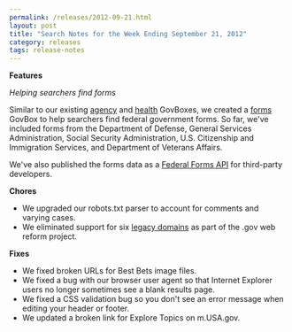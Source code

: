 ```yaml
---
permalink: /releases/2012-09-21.html
layout: post
title: "Search Notes for the Week Ending September 21, 2012"
category: releases
tags: release-notes
---
```

<p><strong>Features</strong></p>
<p><em>Helping searchers find forms</em></p>
<p>Similar to our existing <a href="http://search.usa.gov/search?query=census+bureau&amp;affiliate=usagov">agency</a> and <a href="http://search.usa.gov/search?affiliate=usagov&amp;query=diabetes">health</a> GovBoxes, we created a <a href="http://search.usa.gov/search?affiliate=usagov&amp;query=i9+form">forms</a> GovBox to help searchers find federal government forms. So far, we've included forms from the Department of Defense, General Services Administration, Social Security Administration, U.S. Citizenship and Immigration Services, and Department of Veterans Affairs.</p>
<p>We've also published the forms data as a <a href="http://www.usa.gov/About/developer-resources/forms.shtml">Federal Forms API</a> for third-party developers.</p>
<p><strong>Chores</strong></p>
<ul><li>We upgraded our robots.txt parser to account for comments and varying cases.</li>
<li>We eliminated support for six <a href="/blog/legacy-domains.html">legacy domains</a> as part of the .gov web reform project.</li>
</ul><p><strong>Fixes</strong></p>
<ul><li>We fixed broken URLs for Best Bets image files.</li>
<li>We fixed a bug with our browser user agent so that Internet Explorer users no longer sometimes see a blank results page.</li>
<li>We fixed a CSS validation bug so you don't see an error message when editing your header or footer.</li>
<li>We updated a broken link for Explore Topics on m.USA.gov.</li>
</ul>

